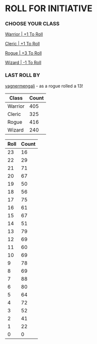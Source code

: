 # ROLL FOR INITIATIVE
### CHOOSE YOUR CLASS

[Warrior | +1 To Roll](https://github.com/benjaminsampica/benjaminsampica/issues/new?title=roll%7Cwarrior&body=Just+click+%27Submit+new+issue%27.)

[Cleric | +1 To Roll](https://github.com/benjaminsampica/benjaminsampica/issues/new?title=roll%7Ccleric&body=Just+click+%27Submit+new+issue%27.)

[Rogue | +3 To Roll](https://github.com/benjaminsampica/benjaminsampica/issues/new?title=roll%7Crogue&body=Just+click+%27Submit+new+issue%27.)

[Wizard | -1 To Roll](https://github.com/benjaminsampica/benjaminsampica/issues/new?title=roll%7Cwizard&body=Just+click+%27Submit+new+issue%27.)
### LAST ROLL BY
[vagnermengali](https://www.github.com/vagnermengali) - as a rogue rolled a 13!

|Class|Count|
|-|-|
|Warrior|405|
|Cleric|325|
|Rogue|416|
|Wizard|240|

|Roll|Count|
|-|-|
|23|16
|22|29
|21|71
|20|67
|19|50
|18|56
|17|75
|16|61
|15|67
|14|51
|13|79
|12|69
|11|60
|10|69
|9|78
|8|69
|7|88
|6|80
|5|64
|4|72
|3|52
|2|41
|1|22
|0|0
